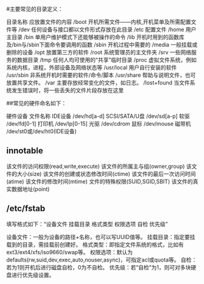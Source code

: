 #主要常见的目录定义：

目录名称	应放置文件的内容
/boot	开机所需文件——内核,开机菜单及所需配置文件等
/dev	任何设备与接口都以文件形式存放在此目录
/etc	配置文件
/home	用户主目录
/bin	单用户维护模式下还能够被操作的命令
/lib	开机时用到的函数库及/bin与/sbin下面命令要调用的函数
/sbin	开机过程中需要的
/media	一般挂载或删除的设备
/opt	放置第三方的软件
/root	系统管理员的主文件夹
/srv	一些网络服务的数据目录
/tmp	任何人均可使用的“共享”临时目录
/proc	虚拟文件系统，例如系统内核，进程，外部设备及网络状态等
/usr/local	用户自行安装的软件
/usr/sbin	非系统开机时需要的软件/命令/脚本
/usr/share	帮助与说明文件，也可放置共享文件。
/var	主要存放经常变化的文件，如日志。
/lost+found	当文件系统发生错误时，将一些丢失的文件片段存放在这里

##常见的硬件命名如下：

硬件设备	文件名称
IDE设备	/dev/hd[a-d]
SCSI/SATA/U盘	/dev/sd[a-p]
软驱	/dev/fd[0-1]
打印机	/dev/lp[0-15]
光驱	/dev/cdrom
鼠标	/dev/mouse
磁带机	/dev/st0或/dev/ht0(IDE设备)


## innotable

该文件的访问权限(read,write,execute)
该文件的所属主与组(owner,group)
该文件的大小(size)
该文件的创建或状态修改时间(ctime)
该文件的最后一次访问时间(atime)
该文件的修改时间(mtime)
文件的特殊权限(SUID,SGID,SBIT)
该文件的真实数据地址(point)

## /etc/fstab

填写格式如下：“设备文件 挂载目录 格式类型 权限选项 自检 优先级”

设备文件：一般为设备的路径+名称，也可以写UUID值等。
挂载目录：指定要挂载到的目录，需挂载前创建好。
格式类型：即指定文件系统的格式，比如有ext3/ext4/xfs/iso9660/swap等。
权限选项：默认为defaults(rw,suid,dev,exec,auto,nouser,async)，可指定acl或quota等。
自检：若为1则开机后进行磁盘自检，0为不自检。
优先级：若“自检”为1，则可对多块硬盘进行优先级设置。